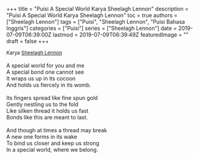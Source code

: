 +++
title = "Puisi A Special World Karya Sheelagh Lennon"
description = "Puisi A Special World Karya Sheelagh Lennon"
toc = true
authors = ["Sheelagh Lennon"]
tags = ["Puisi", "Sheelagh Lennon", "Puisi Bahasa Inggris"]
categories = ["Puisi"]
series = ["Sheelagh Lennon"]
date = 2019-07-09T06:39:00Z
lastmod = 2019-07-09T06:39:49Z
featuredImage = ""
draft = false
+++

<div style="text-align: justify;">
<div style="font-size: small;">Karya <a href="/authors/sheelagh-lennon/" target="_blank">Sheelagh Lennon</a></div><br />
A special world for you and me<br />A special bond one cannot see<br />It wraps us up in its cocoon<br />And holds us fiercely in its womb.<br /><br />Its fingers spread like fine spun gold<br />Gently nestling us to the fold<br />Like silken thread it holds us fast<br />Bonds like this are meant to last.<br /><br />And though at times a thread may break<br />A new one forms in its wake<br />To bind us closer and keep us strong<br />In a special world, where we belong.</div>
